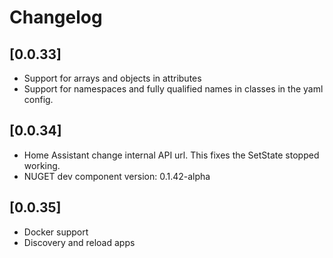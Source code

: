 # Changelog

## [0.0.33]

- Support for arrays and objects in attributes
- Support for namespaces and fully qualified names in classes in the yaml config.

## [0.0.34]

- Home Assistant change internal API url. This fixes the SetState stopped working.
- NUGET dev component version: 0.1.42-alpha

## [0.0.35]

- Docker support
- Discovery and reload apps
